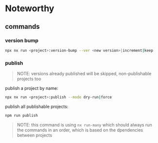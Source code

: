 # Noteworthy

## commands

### version bump

```bash
npx nx run <project>:version-bump --ver <new version>|increment|keep
```

### publish

> NOTE: versions already published will be skipped, non-publishable projects too

publish a project by name:

```bash
npx nx run <project>:publish --mode dry-run|force
```

publish all publishable projects:

```bash
npm run publish
```

> NOTE: this command is using `nx run-many` which should always run the commands in an order, which is based on the dpendencies between projects
